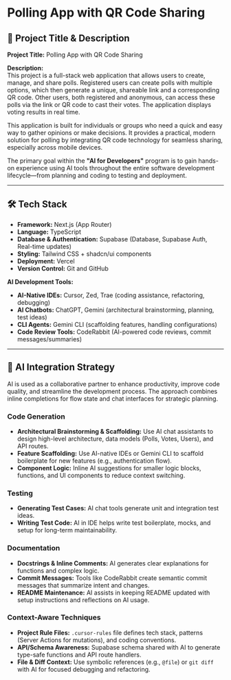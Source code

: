 # Polling App with QR Code Sharing

## 📌 Project Title & Description
**Project Title:** Polling App with QR Code Sharing  

**Description:**  
This project is a full-stack web application that allows users to create, manage, and share polls. Registered users can create polls with multiple options, which then generate a unique, shareable link and a corresponding QR code. Other users, both registered and anonymous, can access these polls via the link or QR code to cast their votes. The application displays voting results in real time.  

This application is built for individuals or groups who need a quick and easy way to gather opinions or make decisions. It provides a practical, modern solution for polling by integrating QR code technology for seamless sharing, especially across mobile devices.  

The primary goal within the **"AI for Developers"** program is to gain hands-on experience using AI tools throughout the entire software development lifecycle—from planning and coding to testing and deployment.  

---

## 🛠️ Tech Stack
- **Framework:** Next.js (App Router)  
- **Language:** TypeScript  
- **Database & Authentication:** Supabase (Database, Supabase Auth, Real-time updates)  
- **Styling:** Tailwind CSS + shadcn/ui components  
- **Deployment:** Vercel  
- **Version Control:** Git and GitHub  

**AI Development Tools:**  
- **AI-Native IDEs:** Cursor, Zed, Trae (coding assistance, refactoring, debugging)  
- **AI Chatbots:** ChatGPT, Gemini (architectural brainstorming, planning, test ideas)  
- **CLI Agents:** Gemini CLI (scaffolding features, handling configurations)  
- **Code Review Tools:** CodeRabbit (AI-powered code reviews, commit messages/summaries)  

---

## 🧠 AI Integration Strategy
AI is used as a collaborative partner to enhance productivity, improve code quality, and streamline the development process. The approach combines inline completions for flow state and chat interfaces for strategic planning.  

### Code Generation
- **Architectural Brainstorming & Scaffolding:** Use AI chat assistants to design high-level architecture, data models (Polls, Votes, Users), and API routes.  
- **Feature Scaffolding:** Use AI-native IDEs or Gemini CLI to scaffold boilerplate for new features (e.g., authentication flow).  
- **Component Logic:** Inline AI suggestions for smaller logic blocks, functions, and UI components to reduce context switching.  

### Testing
- **Generating Test Cases:** AI chat tools generate unit and integration test ideas.  
- **Writing Test Code:** AI in IDE helps write test boilerplate, mocks, and setup for long-term maintainability.  

### Documentation
- **Docstrings & Inline Comments:** AI generates clear explanations for functions and complex logic.  
- **Commit Messages:** Tools like CodeRabbit create semantic commit messages that summarize intent and changes.  
- **README Maintenance:** AI assists in keeping README updated with setup instructions and reflections on AI usage.  

### Context-Aware Techniques
- **Project Rule Files:** `.cursor-rules` file defines tech stack, patterns (Server Actions for mutations), and coding conventions.  
- **API/Schema Awareness:** Supabase schema shared with AI to generate type-safe functions and API route handlers.  
- **File & Diff Context:** Use symbolic references (e.g., `@file`) or `git diff` with AI for focused debugging and refactoring.
